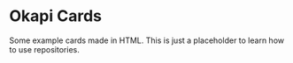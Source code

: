 # Okapi Cards

Some example cards made in HTML. This is just a placeholder to learn how to use repositories.